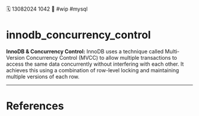 🗓️ 13082024 1042
📎 #wip #mysql

# innodb_concurrency_control
**InnoDB & Concurrency Control:** InnoDB uses a technique called Multi-Version Concurrency Control (MVCC) to allow multiple transactions to access the same data concurrently without interfering with each other. It achieves this using a combination of row-level locking and maintaining multiple versions of each row.

---

# References
